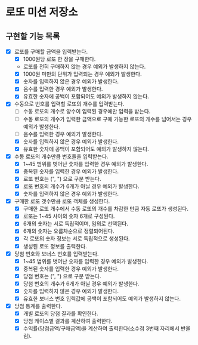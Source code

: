 # 로또 미션 저장소

## 구현할 기능 목록

- [x] 로또를 구매할 금액을 입력받는다.
  - [x] 1000원당 로또 한 장을 구매한다.
  - 로또를 전혀 구매하지 않는 경우 예외가 발생하지 않는다.
  - [x] 1000원 미만의 단위가 입력되는 경우 예외가 발생한다.
  - [x] 숫자를 입력하지 않은 경우 예외가 발생한다.
  - [x] 음수를 입력한 경우 예외가 발생한다.
  - [x] 유효한 숫자에 공백이 포함되어도 예외가 발생하지 않는다.

- [x] 수동으로 번호를 입력할 로또의 개수를 입력받는다.
  - [ ] 수동 로또의 개수로 양수이 입력된 경우에만 입력을 받는다. 
  - [ ] 수동 로또의 개수가 입력한 금액으로 구매 가능한 로또의 개수를 넘어서는 경우 예외가 발생한다.
  - [ ] 음수를 입력한 경우 예외가 발생한다.
  - [x] 숫자를 입력하지 않은 경우 예외가 발생한다.
  - [x] 유효한 숫자에 공백이 포함되어도 예외가 발생하지 않는다.

- [x] 수동 로또의 개수만큼 번호들을 입력받는다.
  - [x] 1~45 범위를 벗어난 숫자를 입력한 경우 예외가 발생한다.
  - [x] 중복된 숫자를 입력한 경우 예외가 발생한다.
  - [x] 로또 번호는 (", ") 으로 구분 받는다.
  - [x] 로또 번호의 개수가 6개가 아닐 경우 예외가 발생한다.
  - [x] 숫자를 입력하지 않은 경우 예외가 발생한다.

- [x] 구매한 로또 갯수만큼 로또 객체를 생성한다.
  - [x] 구매한 로또 개수에서 수동 로또의 개수를 차감한 만큼 자동 로또가 생성된다.
  - [x] 로또는 1~45 사이의 숫자 6개로 구성된다.
  - [x] 6개의 숫자는 서로 독립적이며, 임의로 선택된다.
  - [x] 6개의 숫자는 오름차순으로 정렬되어된다.
  - [x] 각 로또의 숫자 정보는 서로 독립적으로 생성된다.
  - [x] 생성된 로또 정보를 출력한다.
    
- [x] 당첨 번호와 보너스 번호를 입력받는다.
  - [x] 1~45 범위를 벗어난 숫자를 입력한 경우 예외가 발생한다.
  - [x] 중복된 숫자를 입력한 경우 예외가 발생한다.
  - [x] 당첨 번호는 (", ") 으로 구분 받는다.
  - [x] 당첨 번호의 개수가 6개가 아닐 경우 예외가 발생한다.
  - [x] 숫자를 입력하지 않은 경우 예외가 발생한다.
  - [x] 유효한 보너스 번호 입력값에 공백이 포함되어도 예외가 발생하지 않는다.

- [x] 당첨 통계를 출력한다.
  - [x] 개별 로또의 당첨 결과를 확인한다.
  - [x] 당첨 케이스별 결과를 계산하여 출력한다.
  - [x] 수익률(당첨금액/구매금액)을 계산하여 출력한다(소수점 3번째 자리에서 반올림).
